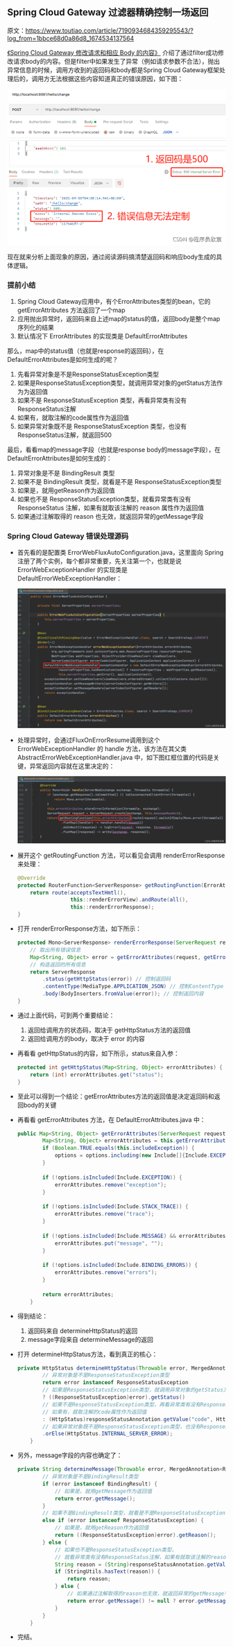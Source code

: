## Spring Cloud Gateway 过滤器精确控制一场返回

原文：https://www.toutiao.com/article/7190934684359295543/?log_from=1bbce68d0a86d8_1674534137564



[《Spring Cloud Gateway 修改请求和相应 Body 的内容》](./SpringCloud_Gateway_ResAndResp.md) 介绍了通过filter成功修改请求body的内容。但是filter中如果发生了异常（例如请求参数不合法），抛出异常信息的时候，调用方收到的返回码和body都是Spring Cloud Gateway框架处理后的，调用方无法根据这些内容知道真正的错误原因，如下图：

![1](./images/SpringCloud_Gateway_Filter/1.png)

现在就来分析上面现象的原因，通过阅读源码搞清楚返回码和响应body生成的具体逻辑。

### 提前小结

1. Spring Cloud Gateway应用中，有个ErrorAttributes类型的bean，它的 getErrorAttributes 方法返回了一个map
2. 应用抛出异常时，返回码来自上述map的status的值，返回body是整个map序列化的结果
3. 默认情况下 ErrorAttributes 的实现类是 DefaultErrorAttributes

那么，map中的status值（也就是response的返回码），在DefaultErrorAttributes是如何生成的呢？

1. 先看异常对象是不是ResponseStatusException类型
2. 如果是ResponseStatusException类型，就调用异常对象的getStatus方法作为为返回值
3. 如果不是 ResponseStatusException 类型，再看异常类有没有ResponseStatus注解
4. 如果有，就取注解的code属性作为返回值
5. 如果异常对象既不是 ResponseStatusException 类型，也没有 ResponseStatus注解，就返回500

最后，看看map的message字段（也就是response body的message字段），在DefaultErrorAttributes是如何生成的：

1. 异常对象是不是 BindingResult 类型
2. 如果不是 BindingResult 类型，就看是不是 ResponseStatusException类型
3. 如果是，就用getReason作为返回值
4. 如果也不是 ResponseStatusException类型，就看异常类有没有 ResponseStatus 注解，如果有就取该注解的 reason 属性作为返回值
5. 如果通过注解取得的 reason 也无效，就返回异常的getMessage字段

### Spring Cloud Gateway 错误处理源码

* 首先看的是配置类 ErrorWebFluxAutoConfiguration.java，这里面向 Spring 注册了两个实例，每个都非常重要，先关注第一个，也就是说 ErrorWebExceptionHandler 的实现类是 DefaultErrorWebExceptionHandler：

  ![2](./images/SpringCloud_Gateway_Filter/2.png)

* 处理异常时，会通过FluxOnErrorResume调用到这个 ErrorWebExceptionHandler 的 handle 方法，该方法在其父类 AbstractErrorWebExceptionHandler.java 中，如下图红框位置的代码是关键，异常返回内容就在这里决定的：

  ![3](./images/SpringCloud_Gateway_Filter/3.png)

* 展开这个 getRoutingFunction 方法，可以看见会调用 renderErrorResponse 来处理：

  ```java
  @Override
  protected RouterFunction<ServerResponse> getRoutingFunction(ErrorAttributes errorAttributes) {
      return route(acceptsTextHmtl(), 
                   this::renderErrorView).andRoute(all(),
                   this::renderErrorResponse);
  }
  ```

* 打开 renderErrorResponse方法，如下所示：

  ```java
  protected Mono<ServerResponse> renderErrorResponse(ServerRequest request) {
      // 取出所有错误信息
      Map<String, Object> error = getErrorAttributes(request, getErrorAttributeOptions(request, MediaType.ALL));
      // 构造返回的所有信息
      return ServerResponse
          .status(getHttpStatus(error)) // 控制返回码
          .contentType(MediaType.APPLICATION_JSON) // 控制ContentType
          .body(BodyInserters.fromValue(error)); // 控制返回内容
  }
  ```

  

* 通过上面代码，可到两个重要结论：

  1. 返回给调用方的状态码，取决于 getHttpStatus方法的返回值
  2. 返回给调用方的body，取决于 error 的内容

* 再看看 getHttpStatus的内容，如下所示，status来自入参：

  ```java
  protected int getHttpStatus(Map<String, Object> errorAttributes) {
      return (int) errorAttributes.get("status");
  }
  ```

  

* 至此可以得到一个结论：getErrorAttributes方法的返回值是决定返回码和返回body的关键

* 再看看 getErrorAttributes 方法，在 DefaultErrorAttributes.java 中：

  ```java
  public Map<String, Object> getErrorAttributes(ServerRequest request, ErrorAttributeOptions options) {
          Map<String, Object> errorAttributes = this.getErrorAttributes(request, options.isIncluded(Include.STACK_TRACE));
          if (Boolean.TRUE.equals(this.includeException)) {
              options = options.including(new Include[]{Include.EXCEPTION});
          }
  
          if (!options.isIncluded(Include.EXCEPTION)) {
              errorAttributes.remove("exception");
          }
  
          if (!options.isIncluded(Include.STACK_TRACE)) {
              errorAttributes.remove("trace");
          }
  
          if (!options.isIncluded(Include.MESSAGE) && errorAttributes.get("message") != null) {
              errorAttributes.put("message", "");
          }
  
          if (!options.isIncluded(Include.BINDING_ERRORS)) {
              errorAttributes.remove("errors");
          }
  
          return errorAttributes;
      }
  ```

  

* 得到结论：

  1. 返回码来自 determineHttpStatus的返回
  2. message字段来自 determineMessage的返回

* 打开 determineHttpStatus方法，看到真正的核心：

  ```java
  private HttpStatus determineHttpStatus(Throwable error, MergedAnnotation<ResponseStatus> responseStatusAnnotation) {
          // 异常对象是不是ResponseStatusException类型
          return error instanceof ResponseStatusException 
          // 如果是ResponseStatusException类型，就调用异常对象的getStatus方法作为返回值
          ? ((ResponseStatusException)error).getStatus() 
          // 如果不是ResponseStatusException类型，再看异常类有没有ResponseStatus注解，
          // 如果有，就取注解的code属性作为返回值
          : (HttpStatus)responseStatusAnnotation.getValue("code", HttpStatus.class)
          // 如果异常对象既不是ResponseStatusException类型，也没有ResponseStatus注解，就返回500
          .orElse(HttpStatus.INTERNAL_SERVER_ERROR);
      }
  ```

  

* 另外，message字段的内容也确定了：

  ```java
  private String determineMessage(Throwable error, MergedAnnotation<ResponseStatus> responseStatusAnnotation) {
          // 异常对象是不是BindingResult类型
          if (error instanceof BindingResult) {
              // 如果是，就用getMessage作为返回值
              return error.getMessage();
          } 
          // 如果不是BindingResult类型，就看是不是ResponseStatusException类型
          else if (error instanceof ResponseStatusException) {
              // 如果是，就用getReason作为返回值
              return ((ResponseStatusException)error).getReason();
          } else {
              // 如果也不是ResponseStatusException类型，
              // 就看异常类有没有ResponseStatus注解，如果有就取该注解的reason属性作为返回值
              String reason = (String)responseStatusAnnotation.getValue("reason", String.class).orElse("");
              if (StringUtils.hasText(reason)) {
                  return reason;
              } else {
                  // 如果通过注解取得的reason也无效，就返回异常的getMessage字段
                  return error.getMessage() != null ? error.getMessage() : "";
              }
          }
      }
  ```

  

* 完结。